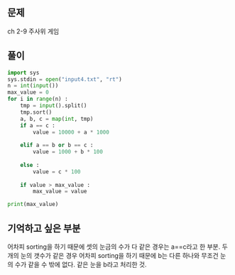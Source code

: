 ## 문제  
ch 2-9
주사위 게임

## 풀이
```python
import sys
sys.stdin = open("input4.txt", "rt")
n = int(input())
max_value = 0
for i in range(n) :
    tmp = input().split()
    tmp.sort()
    a, b, c = map(int, tmp)
    if a == c :
        value = 10000 + a * 1000
        
    elif a == b or b == c :
        value = 1000 + b * 100
        
    else :
        value = c * 100
    
    if value > max_value :
        max_value = value

print(max_value)
```

## 기억하고 싶은 부분
어차피 sorting을 하기 때문에 셋의 눈금의 수가 다 같은 경우는 a==c라고 한 부분. 
두개의 눈의 갯수가 같은 경우 어차피 sorting을 하기 때문에 b는 다른 하나와 무조건 눈의 수가 같을 수 밖에 없다. 같은 눈을 b라고 처리한 것.